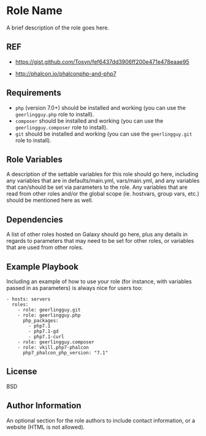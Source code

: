 Role Name
=========

A brief description of the role goes here.

REF
------------

* https://gist.github.com/Tosyn/fef6437dd3906ff200e471e478eaae95

* http://phalcon.io/phalconphp-and-php7

Requirements
------------

  - `php` (version 7.0+) should be installed and working (you can use the `geerlingguy.php` role to install).
  - `composer` should be installed and working (you can use the `geerlingguy.composer` role to install).
  - `git` should be installed and working (you can use the `geerlingguy.git` role to install).

Role Variables
--------------

A description of the settable variables for this role should go here, including any variables that are in defaults/main.yml, vars/main.yml, and any variables that can/should be set via parameters to the role. Any variables that are read from other roles and/or the global scope (ie. hostvars, group vars, etc.) should be mentioned here as well.

Dependencies
------------

A list of other roles hosted on Galaxy should go here, plus any details in regards to parameters that may need to be set for other roles, or variables that are used from other roles.

Example Playbook
----------------

Including an example of how to use your role (for instance, with variables passed in as parameters) is always nice for users too:

    - hosts: servers
      roles:
        - role: geerlingguy.git
        - role: geerlingguy.php
          php_packages:
            - php7.1
            - php7.1-gd
            - php7.1-curl
        - role: geerlingguy.composer
        - role: vkill.php7-phalcon
          php7_phalcon_php_version: "7.1"

License
-------

BSD

Author Information
------------------

An optional section for the role authors to include contact information, or a website (HTML is not allowed).
